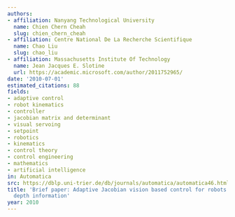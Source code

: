 ```yaml
---
authors:
- affiliation: Nanyang Technological University
  name: Chien Chern Cheah
  slug: chien_chern_cheah
- affiliation: Centre National De La Recherche Scientifique
  name: Chao Liu
  slug: chao_liu
- affiliation: Massachusetts Institute Of Technology
  name: Jean Jacques E. Slotine
  url: https://academic.microsoft.com/author/2011752965/
date: '2010-07-01'
estimated_citations: 88
fields:
- adaptive control
- robot kinematics
- controller
- jacobian matrix and determinant
- visual servoing
- setpoint
- robotics
- kinematics
- control theory
- control engineering
- mathematics
- artificial intelligence
in: Automatica
src: https://dblp.uni-trier.de/db/journals/automatica/automatica46.html#CheahLS10
title: 'Brief paper: Adaptive Jacobian vision based control for robots with uncertain
  depth information'
year: 2010
---
```

